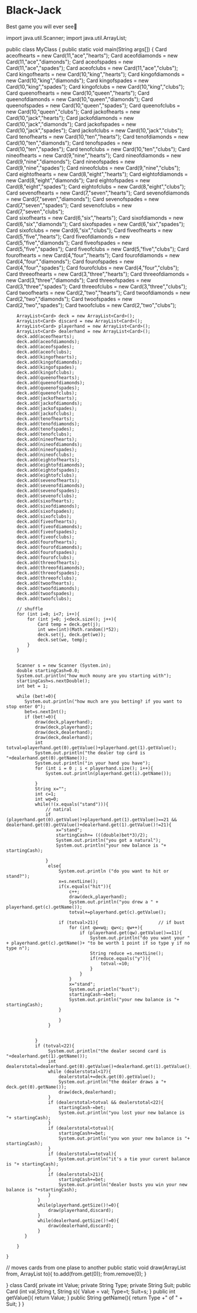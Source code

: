 # Black-Jack
Best game you will ever see🤯

import java.util.Scanner;
import java.util.ArrayList;

public class MyClass {
    public static void main(String args[]) {
        Card aceofhearts = new Card(11,"ace","hearts");
        Card aceofdiamonds = new Card(11,"ace","diamonds");
        Card aceofspades = new Card(11,"ace","spades");
        Card aceofclubs = new Card(11,"ace","clubs");
        Card kingofhearts = new Card(10,"king","hearts");
        Card kingofdiamonds = new Card(10,"king","diamonds");
        Card kingofspades = new Card(10,"king","spades");
        Card kingofclubs = new Card(10,"king","clubs");
        Card queenofhearts = new Card(10,"queen","hearts");
        Card queenofdiamonds = new Card(10,"queen","diamonds");
        Card queenofspades = new Card(10,"queen","spades");
        Card queenofclubs = new Card(10,"queen","clubs");
        Card jackofhearts = new Card(10,"jack","hearts");
        Card jackofdiamonds = new Card(10,"jack","diamonds");
        Card jackofspades = new Card(10,"jack","spades");
        Card jackofclubs = new Card(10,"jack","clubs");
        Card tenofhearts = new Card(10,"ten","hearts");
        Card tenofdiamonds = new Card(10,"ten","diamonds");
        Card tenofspades = new Card(10,"ten","spades");
        Card tenofclubs = new Card(10,"ten","clubs");
        Card nineofhearts = new Card(9,"nine","hearts");
        Card nineofdiamonds = new Card(9,"nine","diamonds");
        Card nineofspades = new Card(9,"nine","spades");
        Card nineofclubs = new Card(9,"nine","clubs");
        Card eightofhearts = new Card(8,"eight","hearts");
        Card eightofdiamonds = new Card(8,"eight","diamonds");
        Card eightofspades = new Card(8,"eight","spades");
        Card eightofclubs = new Card(8,"eight","clubs");
        Card sevenofhearts = new Card(7,"seven","hearts");
        Card sevenofdiamonds = new Card(7,"seven","diamonds");
        Card sevenofspades = new Card(7,"seven","spades");
        Card sevenofclubs = new Card(7,"seven","clubs");    
        Card sixofhearts = new Card(6,"six","hearts");
        Card sixofdiamonds = new Card(6,"six","diamonds");
        Card sixofspades = new Card(6,"six","spades");
        Card sixofclubs = new Card(6,"six","clubs");
        Card fiveofhearts = new Card(5,"five","hearts");
        Card fiveofdiamonds = new Card(5,"five","diamonds");
        Card fiveofspades = new Card(5,"five","spades");
        Card fiveofclubs = new Card(5,"five","clubs");
        Card fourofhearts = new Card(4,"four","hearts");
        Card fourofdiamonds = new Card(4,"four","diamonds");
        Card fourofspades = new Card(4,"four","spades");
        Card fourofclubs = new Card(4,"four","clubs");
        Card threeofhearts = new Card(3,"three","hearts");
        Card threeofdiamonds = new Card(3,"three","diamonds");
        Card threeofspades = new Card(3,"three","spades");
        Card threeofclubs = new Card(3,"three","clubs");
        Card twoofhearts = new Card(2,"two","hearts");
        Card twoofdiamonds = new Card(2,"two","diamonds");
        Card twoofspades = new Card(2,"two","spades");
        Card twoofclubs = new Card(2,"two","clubs");
        
        
        ArrayList<Card> deck = new ArrayList<Card>();
        ArrayList<Card> discard = new ArrayList<Card>();
        ArrayList<Card> playerhand = new ArrayList<Card>();
        ArrayList<Card> dealerhand = new ArrayList<Card>();
        deck.add(aceofhearts);
        deck.add(aceofdiamonds);
        deck.add(aceofspades);
        deck.add(aceofclubs);
        deck.add(kingofhearts);
        deck.add(kingofdiamonds);
        deck.add(kingofspades);
        deck.add(kingofclubs);
        deck.add(queenofhearts);
        deck.add(queenofdiamonds);
        deck.add(queenofspades);
        deck.add(queenofclubs);
        deck.add(jackofhearts);
        deck.add(jackofdiamonds);
        deck.add(jackofspades);
        deck.add(jackofclubs);
        deck.add(tenofhearts);
        deck.add(tenofdiamonds);
        deck.add(tenofspades);
        deck.add(tenofclubs);
        deck.add(nineofhearts);
        deck.add(nineofdiamonds);
        deck.add(nineofspades);
        deck.add(nineofclubs);
        deck.add(eightofhearts);
        deck.add(eightofdiamonds);
        deck.add(eightofspades);
        deck.add(eightofclubs);
        deck.add(sevenofhearts);
        deck.add(sevenofdiamonds);
        deck.add(sevenofspades);
        deck.add(sevenofclubs);
        deck.add(sixofhearts);
        deck.add(sixofdiamonds);
        deck.add(sixofspades);
        deck.add(sixofclubs);
        deck.add(fiveofhearts);
        deck.add(fiveofdiamonds);
        deck.add(fiveofspades);
        deck.add(fiveofclubs);
        deck.add(fourofhearts);
        deck.add(fourofdiamonds);
        deck.add(fourofspades);
        deck.add(fourofclubs);
        deck.add(threeofhearts);
        deck.add(threeofdiamonds);
        deck.add(threeofspades);
        deck.add(threeofclubs);
        deck.add(twoofhearts);
        deck.add(twoofdiamonds);
        deck.add(twoofspades);
        deck.add(twoofclubs);
        
        // shuffle  
        for (int i=0; i<7; i++){
            for (int j=0; j<deck.size(); j++){
                Card temp = deck.get(j);
                int we=(int)(Math.random()*52);
                deck.set(j, deck.get(we));
                deck.set(we, temp);
            }
        }
        
        
        Scanner s = new Scanner (System.in);
        double startingCash=0.0;
        System.out.println("how much mouny are you starting with");
        startingCash=s.nextDouble();
        int bet = 1;
    
        while (bet!=0){
           System.out.println("how much are you betting? if you want to stop enter 0");
           bet=s.nextInt();
           if (bet!=0){
               draw(deck,playerhand);
               draw(deck,playerhand);
               draw(deck,dealerhand);
               draw(deck,dealerhand);
               int totval=playerhand.get(0).getValue()+playerhand.get(1).getValue();
               System.out.println("the dealer top card is "+dealerhand.get(0).getName());
               System.out.println("in your hand you have");
               for (int i = 0 ; i < playerhand.size(); i++){
                   System.out.println(playerhand.get(i).getName());
                   
               }
               String x="";
               int c=1;
               int wq=0;
               while(!(x.equals("stand"))){
                   // natiral
                   if (playerhand.get(0).getValue()+playerhand.get(1).getValue()==21 && dealerhand.get(0).getValue()+dealerhand.get(1).getValue()!=21){
                       x="stand";
                       startingCash+= (((double)bet*3)/2);
                       System.out.println("you got a natural");
                       System.out.println("your new balance is "+ startingCash);
                       
                   }
                    else{
                        System.out.println ("do you want to hit or stand?");
                        x=s.nextLine();
                        if(x.equals("hit")){
                            c++;
                            draw(deck,playerhand);
                            System.out.println("you drew a " + playerhand.get(c).getName());
                            totval+=playerhand.get(c).getValue();
                       
                        if (totval>21){                       // if bust
                            for (int qw=wq; qw<c; qw++){
                                if (playerhand.get(qw).getValue()==11){
                                    System.out.println("do you want your " + playerhand.get(c).getName()+ "to be worth 1 point if so type y if no type n");
                                    String reduce =s.nextLine();
                                    if(reduce.equals("y")){
                                        totval-=10;
                                    }
                                }
                            }
                            x="stand";
                            System.out.println("bust");
                            startingCash-=bet;
                            System.out.println("your new balance is "+ startingCash);
                        }
                       
                        }
                    }
                   
                   
               }
               if (totval<22){
                    System.out.println("the dealer second card is "+dealerhand.get(1).getName());
                    int dealerstotal=dealerhand.get(0).getValue()+dealerhand.get(1).getValue();
                    while (dealerstotal<17){
                        dealerstotal+=deck.get(0).getValue();
                        System.out.println("the dealer draws a "+ deck.get(0).getName());
                        draw(deck,dealerhand);
                    }
                    if (dealerstotal>totval && dealerstotal<22){
                        startingCash-=bet;
                        System.out.println("you lost your new balance is "+ startingCash);
                    }
                    if (dealerstotal<totval){
                        startingCash+=bet;
                        System.out.println("you won your new balance is "+ startingCash);
                    }
                    if (dealerstotal==totval){
                        System.out.println("it's a tie your curent balance is "+ startingCash);
                    }
                    if (dealerstotal>21){
                        startingCash+=bet;
                        System.out.println("dealer busts you win your new balance is "+startingCash);
                    }
                }
                while(playerhand.getSize()!=0){
                    draw(playerhand,discard);
                }
                while(dealerhand.getSize()!=0){
                    draw(dealerhand,discard);
                }
           }
            
        }
        
    }
// moves cards from one plase to another 
    public static void draw(ArrayList<Card> from, ArrayList<Card> to){
          to.add(from.get(0));
          from.remove(0);
    }
    



}
class Card{
    private int Value; 
    private String Type;
    private String Suit; 
    public Card (int val,String t, String s){
        Value = val;
        Type=t;
        Suit=s;
    }
    public int getValue(){
        return Value;
    }
    public String getName(){
        return Type +" of " + Suit;
    }
}
